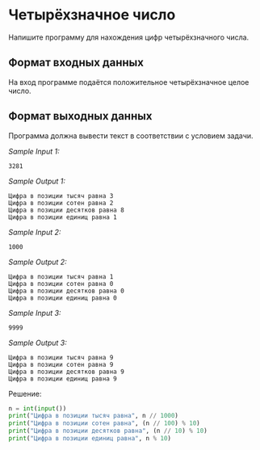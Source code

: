 # Четырёхзначное число

Напишите программу для нахождения цифр четырёхзначного числа.

## Формат входных данных
На вход программе подаётся положительное четырёхзначное целое число.

## Формат выходных данных
Программа должна вывести текст в соответствии с условием задачи.

*Sample Input 1:*
```
3281
```

*Sample Output 1:*
```
Цифра в позиции тысяч равна 3
Цифра в позиции сотен равна 2
Цифра в позиции десятков равна 8
Цифра в позиции единиц равна 1
```

*Sample Input 2:*
```
1000
```

*Sample Output 2:*
```
Цифра в позиции тысяч равна 1
Цифра в позиции сотен равна 0
Цифра в позиции десятков равна 0
Цифра в позиции единиц равна 0
```

*Sample Input 3:*
```
9999
```

*Sample Output 3:*
```
Цифра в позиции тысяч равна 9
Цифра в позиции сотен равна 9
Цифра в позиции десятков равна 9
Цифра в позиции единиц равна 9
```

Решение:
```python
n = int(input())
print("Цифра в позиции тысяч равна", n // 1000)
print("Цифра в позиции сотен равна", (n // 100) % 10)
print("Цифра в позиции десятков равна", (n // 10) % 10)
print("Цифра в позиции единиц равна", n % 10)
```
